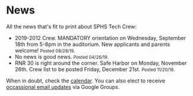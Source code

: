 <!-- title: News -->
<!-- categories: pages -->
<!-- tags: news -->
<!-- published: 2017-06-06T22:30:00-05:00 -->
<!-- updated: 2019-08-28T10:00:00-05:00 -->
<!-- summary: All the news that's fit to print about SPHS Tech Crew. -->

# News

All the news that's fit to print about SPHS Tech Crew:

* 2019-2012 Crew. MANDATORY orientation on Wednesday, September 18th from 5-8pm in the auditorium. New applicants and parents welcome! <small>Posted 08/28/19.</small>
* No news is good news. <small>Posted 04/26/19.</small>
* RNR 30 is right around the corner. Safe Harbor on Monday, November 26th. Crew list to be posted Friday, December 21st. <small>Posted 11/20/18.</small>

When in doubt, check the [calendar](calendar.html). You can also elect to receive [occassional email updates](https://groups.google.com/forum/#!forum/crew-announce/join) via Google Groups.

<!-- EOF -->
